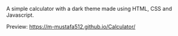 A simple calculator with a dark theme made using HTML, CSS and Javascript.

Preview: https://m-mustafa512.github.io/Calculator/

